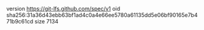 version https://git-lfs.github.com/spec/v1
oid sha256:31a36d43ebb63bf1ad4c0a4e66ee5780a61135dd5e06bf90165e7b471b9c61cd
size 7134

